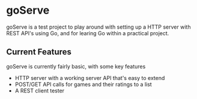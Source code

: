 # goServe 

goServe is a test project to play around with setting up a HTTP server with REST API's using Go, and for learing Go within a practical project. 

## Current Features

goServe is currently fairly basic, with some key features

- HTTP server with a working server API that's easy to extend
- POST/GET API calls for games and their ratings to a list
- A REST client tester

